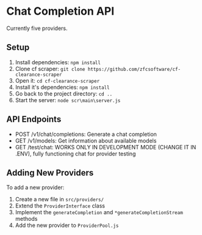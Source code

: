 # Chat Completion API

Currently five providers.

## Setup

1. Install dependencies: `npm install`
2. Clone cf scraper: `git clone https://github.com/zfcsoftware/cf-clearance-scraper`
3. Open it: `cd cf-clearance-scraper`
4. Install it's dependencies: `npm install`
5. Go back to the project directory: `cd ..`
6. Start the server: `node scr\main\server.js`

## API Endpoints

- POST /v1/chat/completions: Generate a chat completion
- GET /v1/models: Get information about available models
- GET /test/chat: WORKS ONLY IN DEVELOPMENT MODE (CHANGE IT IN .ENV), fully functioning chat for provider testing

## Adding New Providers

To add a new provider:
1. Create a new file in `src/providers/`
2. Extend the `ProviderInterface` class
3. Implement the `generateCompletion` and `*generateCompletionStream` methods
4. Add the new provider to `ProviderPool.js`
